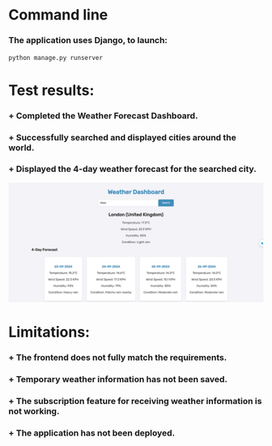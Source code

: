 <h1>Command line</h1>
<h3>The application uses Django, to launch:</h3>

``` CmdLine
python manage.py runserver
```

<h1>Test results:</h1>
<h3>+ Completed the Weather Forecast Dashboard.</h3>
<h3>+ Successfully searched and displayed cities around the world.</h3>
<h3>+ Displayed the 4-day weather forecast for the searched city.</h3>

![image](img.jpg)

<h1>Limitations:</h1>
<h3>+ The frontend does not fully match the requirements.</h3>
<h3>+ Temporary weather information has not been saved.</h3>
<h3>+ The subscription feature for receiving weather information is not working.</h3>
<h3>+ The application has not been deployed.</h3>
